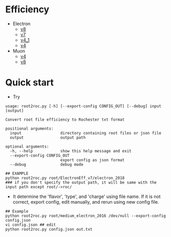 # Efficiency
* Electron
  * [v8](roc/ElectronEff_v8)
  * [v7](roc/ElectronEff_v7)
  * [v4_1](roc/ElectronEff_v4_1)
  * [v4](roc/ElectronEff_v4)
* Muon
  * [v4](roc/MuonEff_v4)
  * [v8](roc/MuonEff_v8)

# Quick start
* Try
```
usage: root2roc.py [-h] [--export-config CONFIG_OUT] [--debug] input [output]

Convert root file efficiency to Rochester txt format

positional arguments:
  input                 directory containing root files or json file
  output                output path

optional arguments:
  -h, --help            show this help message and exit
  --export-config CONFIG_OUT
                        export config as json format
  --debug               debug mode

## EXAMPLE
python root2roc.py root/ElectronEff_v7/electron_2018
### if you don't specify the output path, it will be same with the input path except root/->roc/
```

* It determine the 'flavor', 'type', and 'charge' using file name.
If it is not correct, export config, edit manually, and rerun using new config file.  
```
## Example
python root2roc.py root/medium_electron_2016 /dev/null --export-config config.json
vi config.json ## edit
python root2roc.py config.json out.txt
```
